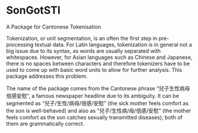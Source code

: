 # SonGotSTI
A Package for Cantonese Tokenisation

Tokenization, or unit segmentation, is an often the first step in pre-processing textual data. For Latin languages, tokenization is in general not a big issue due to its syntax, as words are usually separated with whitespaces. However, for Asian languages such as Chinese and Japanese, there is no spaces between characters and therefore tokenizers have to be used to come up with basic word units to allow for further analysis. This package addresses this problem.

The name of the package comes from the Cantonese phrase “兒子生性病母倍感安慰”, a famous newspaper headline due to its ambiguity. It can be segmented as “兒子/生性/病母/倍感/安慰” (the sick mother feels comfort as the son is well-behaved) and also as “兒子/生性病/母/倍感/安慰” (the mother feels comfort as the son catches sexually transmitted diseases); both of them are grammatically correct.
